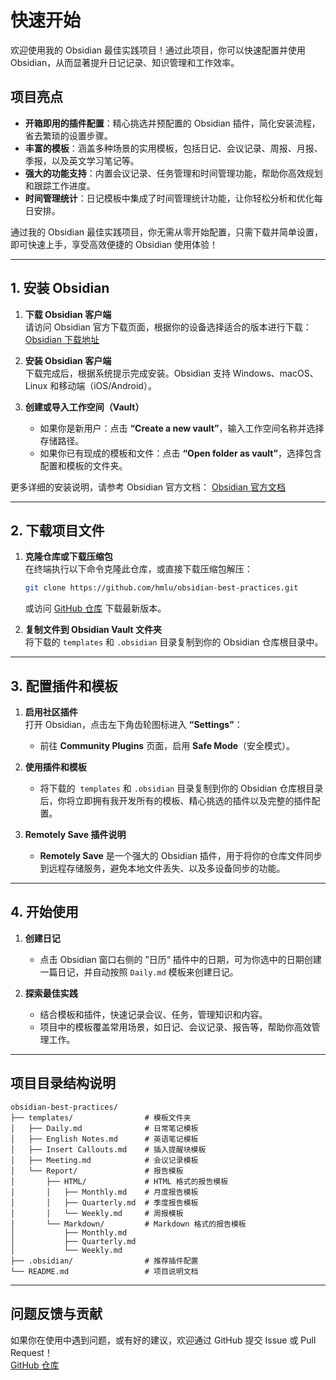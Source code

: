 # **快速开始**

欢迎使用我的 Obsidian 最佳实践项目！通过此项目，你可以快速配置并使用 Obsidian，从而显著提升日记记录、知识管理和工作效率。

## **项目亮点**

- **开箱即用的插件配置**：精心挑选并预配置的 Obsidian 插件，简化安装流程，省去繁琐的设置步骤。
- **丰富的模板**：涵盖多种场景的实用模板，包括日记、会议记录、周报、月报、季报，以及英文学习笔记等。
- **强大的功能支持**：内置会议记录、任务管理和时间管理功能，帮助你高效规划和跟踪工作进度。
- **时间管理统计**：日记模板中集成了时间管理统计功能，让你轻松分析和优化每日安排。

通过我的 Obsidian 最佳实践项目，你无需从零开始配置，只需下载并简单设置，即可快速上手，享受高效便捷的 Obsidian 使用体验！

---

## **1. 安装 Obsidian**

1. **下载 Obsidian 客户端**  
    请访问 Obsidian 官方下载页面，根据你的设备选择适合的版本进行下载：  
    [Obsidian 下载地址](https://obsidian.md/download)
    
2. **安装 Obsidian 客户端**  
    下载完成后，根据系统提示完成安装。Obsidian 支持 Windows、macOS、Linux 和移动端（iOS/Android）。
    
3. **创建或导入工作空间（Vault）**
    
    - 如果你是新用户：点击 **“Create a new vault”**，输入工作空间名称并选择存储路径。
    - 如果你已有现成的模板和文件：点击 **“Open folder as vault”**，选择包含配置和模板的文件夹。

更多详细的安装说明，请参考 Obsidian 官方文档：  [Obsidian 官方文档](https://obsidian.md/)

---

## **2. 下载项目文件**

1. **克隆仓库或下载压缩包**  
    在终端执行以下命令克隆此仓库，或直接下载压缩包解压：
    
	```bash
	git clone https://github.com/hmlu/obsidian-best-practices.git
	```
    
    或访问 [GitHub 仓库](https://github.com/hmlu/obsidian-best-practices) 下载最新版本。
    
2. **复制文件到 Obsidian Vault 文件夹**  
    将下载的 `templates` 和 `.obsidian` 目录复制到你的 Obsidian 仓库根目录中。

---

## **3. 配置插件和模板**

1. **启用社区插件**  
    打开 Obsidian，点击左下角齿轮图标进入 **“Settings”**：
    
    - 前往 **Community Plugins** 页面，启用 **Safe Mode**（安全模式）。
2. **使用插件和模板**
    - 将下载的  `templates` 和 `.obsidian` 目录复制到你的 Obsidian 仓库根目录后，你将立即拥有我开发所有的模板、精心挑选的插件以及完整的插件配置。
3. **Remotely Save 插件说明**
	- **Remotely Save** 是一个强大的 Obsidian 插件，用于将你的仓库文件同步到远程存储服务，避免本地文件丢失、以及多设备同步的功能。

---

## **4. 开始使用**

1. **创建日记**
    
    - 点击 Obsidian 窗口右侧的 ”日历“ 插件中的日期，可为你选中的日期创建一篇日记，并自动按照 `Daily.md` 模板来创建日记。
2. **探索最佳实践**
    
    - 结合模板和插件，快速记录会议、任务，管理知识和内容。
    - 项目中的模板覆盖常用场景，如日记、会议记录、报告等，帮助你高效管理工作。

---

## **项目目录结构说明**

```plaintext
obsidian-best-practices/
├── templates/                # 模板文件夹
│   ├── Daily.md              # 日常笔记模板
│   ├── English Notes.md      # 英语笔记模板
│   ├── Insert Callouts.md    # 插入提醒块模板
│   ├── Meeting.md            # 会议记录模板
│   └── Report/               # 报告模板
│       ├── HTML/             # HTML 格式的报告模板
│       │   ├── Monthly.md    # 月度报告模板
│       │   ├── Quarterly.md  # 季度报告模板
│       │   └── Weekly.md     # 周报模板
│       └── Markdown/         # Markdown 格式的报告模板
│           ├── Monthly.md    
│           ├── Quarterly.md  
│           └── Weekly.md    
├── .obsidian/                # 推荐插件配置
└── README.md                 # 项目说明文档
```

---

## **问题反馈与贡献**

如果你在使用中遇到问题，或有好的建议，欢迎通过 GitHub 提交 Issue 或 Pull Request！  
[GitHub 仓库](https://github.com/hmlu/obsidian-best-practices)


